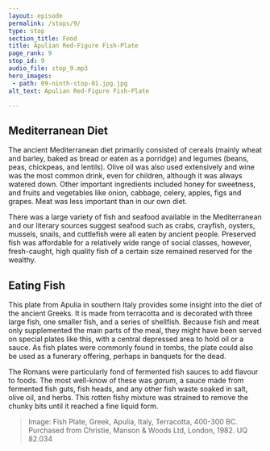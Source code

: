 ```yaml
---
layout: episode
permalink: /stops/9/
type: stop
section_title: Food
title: Apulian Red-Figure Fish-Plate 
page_rank: 9
stop_id: 9
audio_file: stop_9.mp3
hero_images:
 - path: 09-ninth-stop-01.jpg.jpg 
alt_text: Apulian Red-Figure Fish-Plate 

---
```


## Mediterranean Diet
The ancient Mediterranean diet primarily consisted of cereals (mainly wheat and barley, baked as bread or eaten as a porridge) and legumes (beans, peas, chickpeas, and lentils). Olive oil was also used extensively and wine was the most common drink, even for children, although it was always watered down. Other important ingredients included honey for sweetness, and fruits and vegetables like onion, cabbage, celery, apples, figs and grapes. Meat was less important than in our own diet. 

There was a large variety of fish and seafood available in the Mediterranean and our literary sources suggest seafood such as crabs, crayfish, oysters, mussels, snails, and cuttlefish were all eaten by ancient people. Preserved fish was affordable for a relatively wide range of social classes, however, fresh-caught, high quality fish of a certain size remained reserved for the wealthy. 

## Eating Fish
This plate from Apulia in southern Italy provides some insight into the diet of the ancient Greeks. It is made from terracotta and is decorated with three large fish, one smaller fish, and a series of shellfish. Because fish and meat only supplemented the main parts of the meal, they might have been served on special plates like this, with a central depressed area to hold oil or a sauce. As fish plates were commonly found in tombs, the plate could also be used as a funerary offering, perhaps in banquets for the dead.

The Romans were particularly fond of fermented fish sauces to add flavour to foods. The most well-know of these was <i>garum</i>, a sauce made from fermented fish guts, fish heads, and any other fish waste soaked in salt, olive oil, and herbs. This rotten fishy mixture was strained to remove the chunky bits until it reached a fine liquid form. 

> Image: Fish Plate, Greek, Apulia, Italy, Terracotta, 400-300 BC. Purchased from Christie, Manson & Woods Ltd, London, 1982. UQ 82.034

